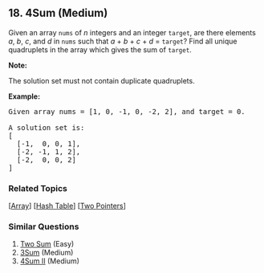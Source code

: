 <!--|This file generated by command(leetcode description); DO NOT EDIT.    |-->
<!--+----------------------------------------------------------------------+-->
<!--|@author    Openset <openset.wang@gmail.com>                           |-->
<!--|@link      https://github.com/openset                                 |-->
<!--|@home      https://github.com/openset/leetcode                        |-->
<!--+----------------------------------------------------------------------+-->

## 18. 4Sum (Medium)

<p>Given an array <code>nums</code> of <em>n</em> integers and an integer <code>target</code>, are there elements <em>a</em>, <em>b</em>, <em>c</em>, and <em>d</em> in <code>nums</code> such that <em>a</em> + <em>b</em> + <em>c</em> + <em>d</em> = <code>target</code>? Find all unique quadruplets in the array which gives the sum of <code>target</code>.</p>

<p><strong>Note:</strong></p>

<p>The solution set must not contain duplicate quadruplets.</p>

<p><strong>Example:</strong></p>

<pre>
Given array nums = [1, 0, -1, 0, -2, 2], and target = 0.

A solution set is:
[
  [-1,  0, 0, 1],
  [-2, -1, 1, 2],
  [-2,  0, 0, 2]
]
</pre>


### Related Topics
[[Array](https://github.com/openset/leetcode/tree/master/tag/array/README.md)]
[[Hash Table](https://github.com/openset/leetcode/tree/master/tag/hash-table/README.md)]
[[Two Pointers](https://github.com/openset/leetcode/tree/master/tag/two-pointers/README.md)]

### Similar Questions
  1. [Two Sum](https://github.com/openset/leetcode/tree/master/problems/two-sum) (Easy)
  1. [3Sum](https://github.com/openset/leetcode/tree/master/problems/3sum) (Medium)
  1. [4Sum II](https://github.com/openset/leetcode/tree/master/problems/4sum-ii) (Medium)
